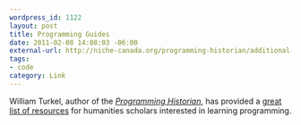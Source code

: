 ```yaml
--- 
wordpress_id: 1122
layout: post
title: Programming Guides
date: 2011-02-08 14:08:03 -06:00
external-url: http://niche-canada.org/programming-historian/additional-resources
tags:
- code
category: Link
---
```

William Turkel, author of the <em><a href="http://niche-canada.org/programming-historian">Programming Historian</a></em>, has provided a <a href="http://niche-canada.org/programming-historian/additional-resources">great list of resources</a> for humanities scholars interested in learning programming.
